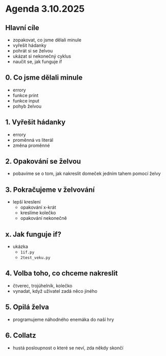 # Agenda 3.10.2025

## Hlavní cíle

- zopakovat, co jsme dělali minule
- vyřešit hádanky
- pohrát si se želvou
- ukázat si nekonečný cyklus
- naučit se, jak funguje if

## 0. Co jsme dělali minule

- errory
- funkce print
- funkce input
- pohyb želvou

## 1. Vyřešit hádanky

- errory
- proměnná vs literál
- změna proměnné

## 2. Opakování se želvou

- pobavíme se o tom, jak nakreslit domeček jedním tahem pomocí želvy

## 3. Pokračujeme v želvování

- lepší kreslení 
  - opakování x-krát
  - kreslíme kolečko
  - opakování nekonečně

## x. Jak funguje if?

- ukázka
  - `1if.py`
  - `2test_veku.py`

## 4. Volba toho, co chceme nakreslit

- čtverec, trojúhelník, kolečko
- vynadat, když uživatel zadá něco jiného

## 5. Opilá želva

- programujeme náhodného enemáka do naší hry

## 6. Collatz

- hustá posloupnost o které se neví, zda někdy skončí
